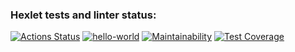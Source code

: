 ### Hexlet tests and linter status:
[![Actions Status](https://github.com/DomnitskiyOleg/frontend-project-46/workflows/hexlet-check/badge.svg)](https://github.com/DomnitskiyOleg/frontend-project-46/actions)
[![hello-world](https://github.com/DomnitskiyOleg/frontend-project-46/actions/workflows/internal-check.yml/badge.svg)](https://github.com/DomnitskiyOleg/frontend-project-46/actions)
[![Maintainability](https://api.codeclimate.com/v1/badges/628857704952f6a7369e/maintainability)](https://codeclimate.com/github/DomnitskiyOleg/frontend-project-46/maintainability)
[![Test Coverage](https://api.codeclimate.com/v1/badges/628857704952f6a7369e/test_coverage)](https://codeclimate.com/github/DomnitskiyOleg/frontend-project-46/test_coverage)